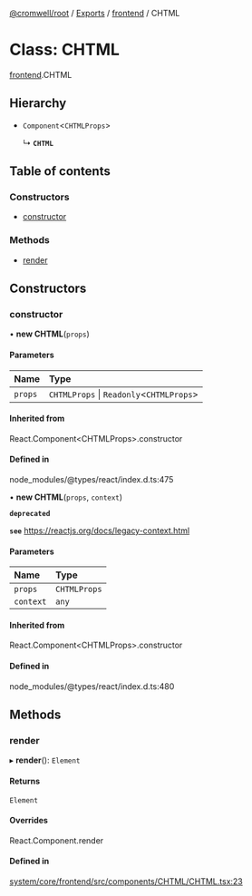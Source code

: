 [@cromwell/root](../README.md) / [Exports](../modules.md) / [frontend](../modules/frontend.md) / CHTML

# Class: CHTML

[frontend](../modules/frontend.md).CHTML

## Hierarchy

- `Component`<`CHTMLProps`\>

  ↳ **`CHTML`**

## Table of contents

### Constructors

- [constructor](#constructor)

### Methods

- [render](#render)

## Constructors

### constructor

• **new CHTML**(`props`)

#### Parameters

| Name | Type |
| :------ | :------ |
| `props` | `CHTMLProps` \| `Readonly`<`CHTMLProps`\> |

#### Inherited from

React.Component<CHTMLProps\>.constructor

#### Defined in

node_modules/@types/react/index.d.ts:475

• **new CHTML**(`props`, `context`)

**`deprecated`**

**`see`** https://reactjs.org/docs/legacy-context.html

#### Parameters

| Name | Type |
| :------ | :------ |
| `props` | `CHTMLProps` |
| `context` | `any` |

#### Inherited from

React.Component<CHTMLProps\>.constructor

#### Defined in

node_modules/@types/react/index.d.ts:480

## Methods

### render

▸ **render**(): `Element`

#### Returns

`Element`

#### Overrides

React.Component.render

#### Defined in

[system/core/frontend/src/components/CHTML/CHTML.tsx:23](https://github.com/CromwellCMS/Cromwell/blob/master/system/core/frontend/src/components/CHTML/CHTML.tsx#L23)
